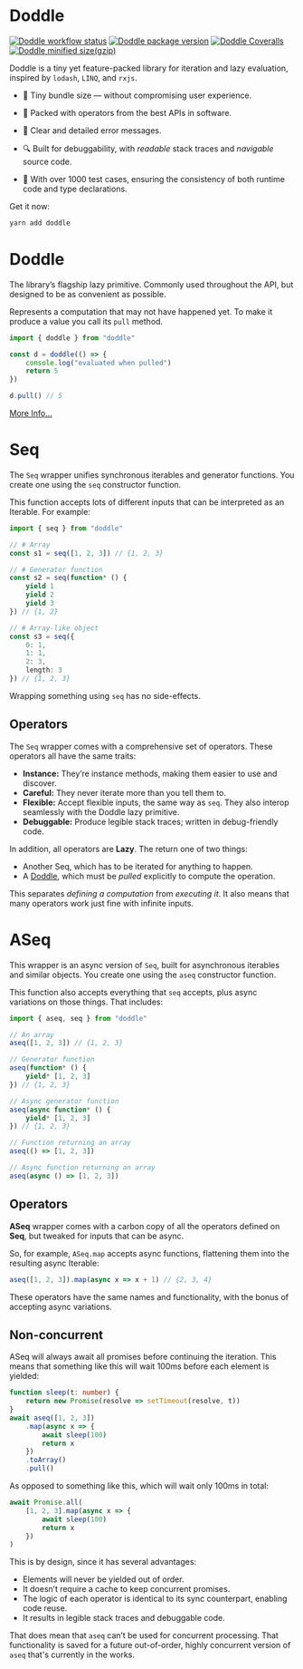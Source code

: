 # Doddle

[![Doddle workflow status](https://img.shields.io/github/actions/workflow/status/GregRos/doddle/push.yaml?style=for-the-badge)](https://github.com/GregRos/doddle/actions/workflows/push.yaml)
[![Doddle package version](https://img.shields.io/npm/v/doddle?style=for-the-badge)](https://www.npmjs.com/package/doddle)
[![Doddle Coveralls](https://img.shields.io/coverallsCoverage/github/GregRos/doddle?style=for-the-badge)](https://coveralls.io/github/GregRos/doddle?branch=master)
[![Doddle minified size(gzip)](<https://img.shields.io/bundlejs/size/doddle?exports=aseq&style=for-the-badge&label=minified%20size%20(gzip)>)](https://bundlejs.com/?q=doddle&treeshake=%5B%7Bseq%2Caseq%7D%5D)

Doddle is a tiny yet feature-packed library for iteration and lazy evaluation, inspired by `lodash`, `LINQ`, and `rxjs`.

-   🤏 Tiny bundle size — without compromising user experience.

-   🧰 Packed with operators from the best APIs in software.

-   📜 Clear and detailed error messages.

-   🔍 Built for debuggability, with _readable_ stack traces and _navigable_ source code.

-   🧪 With over 1000 test cases, ensuring the consistency of both runtime code and type declarations.

Get it now:

```bash
yarn add doddle
```

# Doddle

The library’s flagship lazy primitive. Commonly used throughout the API, but designed to be as convenient as possible.

Represents a computation that may not have happened yet. To make it produce a value you call its `pull` method.

```ts
import { doddle } from "doddle"

const d = doddle(() => {
    console.log("evaluated when pulled")
    return 5
})

d.pull() // 5
```

[More Info...](https://github.com/GregRos/doddle/doddle.md)

# Seq

The `Seq` wrapper unifies synchronous iterables and generator functions. You create one using the `seq` constructor function.

This function accepts lots of different inputs that can be interpreted as an Iterable. For example:

```ts
import { seq } from "doddle"

// # Array
const s1 = seq([1, 2, 3]) // {1, 2, 3}

// # Generator function
const s2 = seq(function* () {
    yield 1
    yield 2
    yield 3
}) // {1, 2}

// # Array-like object
const s3 = seq({
    0: 1,
    1: 1,
    2: 3,
    length: 3
}) // {1, 2, 3}
```

Wrapping something using `seq` has no side-effects.

## Operators

The `Seq` wrapper comes with a comprehensive set of operators. These operators all have the same traits:

-   **Instance:** They’re instance methods, making them easier to use and discover.
-   **Careful:** They never iterate more than you tell them to.
-   **Flexible:** Accept flexible inputs, the same way as `seq`. They also interop seamlessly with the Doddle lazy primitive.
-   **Debuggable:** Produce legible stack traces; written in debug-friendly code.

In addition, all operators are **Lazy**. The return one of two things:

-   Another Seq, which has to be iterated for anything to happen.
-   A [Doddle](https://github.com/GregRos/doddle/blob/master/doddle.md), which must be _pulled_ explicitly to compute the operation.

This separates _defining a computation_ from _executing it_. It also means that many operators work just fine with infinite inputs.

# ASeq

This wrapper is an async version of `Seq`, built for asynchronous iterables and similar objects. You create one using the `aseq` constructor function.

This function also accepts everything that `seq` accepts, plus async variations on those things. That includes:

```ts
import { aseq, seq } from "doddle"

// An array
aseq([1, 2, 3]) // {1, 2, 3}

// Generator function
aseq(function* () {
    yield* [1, 2, 3]
}) // {1, 2, 3}

// Async generator function
aseq(async function* () {
    yield* [1, 2, 3]
}) // {1, 2, 3}

// Function returning an array
aseq(() => [1, 2, 3])

// Async function returning an array
aseq(async () => [1, 2, 3])
```

## Operators

**ASeq** wrapper comes with a carbon copy of all the operators defined on **Seq**, but tweaked for inputs that can be async.

So, for example, `ASeq.map` accepts async functions, flattening them into the resulting async Iterable:

```ts
aseq([1, 2, 3]).map(async x => x + 1) // {2, 3, 4}
```

These operators have the same names and functionality, with the bonus of accepting async variations.

## Non-concurrent

ASeq will always await all promises before continuing the iteration. This means that something like this will wait 100ms before each element is yielded:

```ts
function sleep(t: number) {
    return new Promise(resolve => setTimeout(resolve, t))
}
await aseq([1, 2, 3])
    .map(async x => {
        await sleep(100)
        return x
    })
    .toArray()
    .pull()
```

As opposed to something like this, which will wait only 100ms in total:

```ts
await Promise.all(
    [1, 2, 3].map(async x => {
        await sleep(100)
        return x
    })
)
```

This is by design, since it has several advantages:

-   Elements will never be yielded out of order.
-   It doesn’t require a cache to keep concurrent promises.
-   The logic of each operator is identical to its sync counterpart, enabling code reuse.
-   It results in legible stack traces and debuggable code.

That does mean that `aseq` can’t be used for concurrent processing. That functionality is saved for a future out-of-order, highly concurrent version of `aseq` that's currently in the works.
